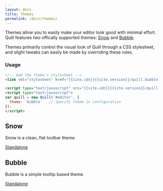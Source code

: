 ```yaml
---
layout: docs
title: Themes
permalink: /docs/themes/
---
```

<!-- head -->
<link rel="stylesheet" href="//cdnjs.cloudflare.com/ajax/libs/KaTeX/0.5.1/katex.min.css">
<link rel="stylesheet" href="//cdnjs.cloudflare.com/ajax/libs/highlight.js/9.2.0/styles/monokai-sublime.min.css">
<link rel="stylesheet" href="{{site.cdn}}{{site.version}}/quill.snow.css">
<link rel="stylesheet" href="{{site.cdn}}{{site.version}}/quill.bubble.css">
<!-- head -->

Themes allow you to easily make your editor look good with minimal effort. Quill features two offically supported themes: [Snow](#snow) and [Bubble](#bubble).

Themes primarily control the visual look of Quill through a CSS stylesheet, and slight tweaks can easily be made by overriding these rules.


### Usage

```html
<!-- Add the theme's stylesheet -->
<link rel="stylesheet" href="{{site.cdn}}{{site.version}}/quill.bubble.css">

<script type="text/javascript" src="{{site.cdn}}{{site.version}}/quill.js"></script>
<script type="text/javascript">
var quill = new Quill('#editor', {
  theme: 'bubble'   // Specify theme in configuration
});
</script>
```


## Snow

Snow is a clean, flat toolbar theme.

<div class="standalone-container">
  <div id="snow-container"></div>
</div>
<a class="standalone-link" href="/standalone/snow/">Standalone</a>


## Bubble

Bubble is a simple tooltip based theme.

<div class="standalone-container">
  <div id="bubble-container"></div>
</div>
<a class="standalone-link" href="/standalone/bubble/">Standalone</a>


<!-- script -->
<script type="text/javascript" src="//cdnjs.cloudflare.com/ajax/libs/KaTeX/0.5.1/katex.min.js"></script>
<script type="text/javascript" src="//cdnjs.cloudflare.com/ajax/libs/highlight.js/9.2.0/highlight.min.js"></script>
<script type="text/javascript" src="{{site.cdn}}{{site.version}}/quill.js"></script>
<script>
  var snowQuill = new Quill('#snow-container', {
    placeholder: 'Compose an epic...',
    modules: {
      toolbar: [
        [{ header: [] }],
        ['bold', 'italic', 'underline', 'link'],
        [{ color: [] }, { background: [] }],
        [{ list: 'ordered' }, { list: 'bullet' }],
        ['clean']
      ]
    },
    theme: 'snow'
  });
  var bubbleQuill = new Quill('#bubble-container', {
    placeholder: 'Compose an epic...',
    theme: 'bubble'
  });
</script>
<!-- script -->
